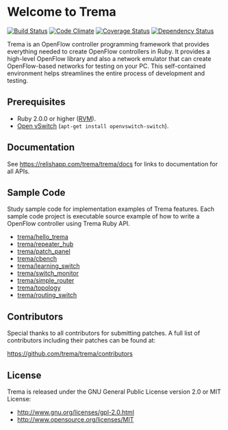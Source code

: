 Welcome to Trema
================

[![Build Status](http://img.shields.io/travis/trema/trema/develop.svg?style=flat)][travis]
[![Code Climate](http://img.shields.io/codeclimate/github/trema/trema.svg?style=flat)][codeclimate]
[![Coverage Status](http://img.shields.io/codeclimate/coverage/github/trema/trema.svg?style=flat)][codeclimate]
[![Dependency Status](http://img.shields.io/gemnasium/trema/trema.svg?style=flat)][gemnasium]

Trema is an OpenFlow controller programming framework that provides
everything needed to create OpenFlow controllers in Ruby. It provides
a high-level OpenFlow library and also a network emulator that can
create OpenFlow-based networks for testing on your PC. This
self-contained environment helps streamlines the entire process of
development and testing.

[travis]: http://travis-ci.org/trema/trema
[codeclimate]: https://codeclimate.com/github/trema/trema
[gemnasium]: https://gemnasium.com/trema/trema
[gitter]: https://gitter.im/trema/trema


Prerequisites
-------------

* Ruby 2.0.0 or higher ([RVM][rvm]).
* [Open vSwitch][openvswitch] (`apt-get install openvswitch-switch`).

[rvm]: https://rvm.io/
[openvswitch]: https://openvswitch.org/


Documentation
-------------

See https://relishapp.com/trema/trema/docs for links to documentation for all APIs.


Sample Code
-----------

Study sample code for implementation examples of Trema features. Each
sample code project is executable source example of how to write a
OpenFlow controller using Trema Ruby API.

* [trema/hello_trema](https://github.com/trema/hello_trema)
* [trema/repeater_hub](https://github.com/trema/repeater_hub)
* [trema/patch_panel](https://github.com/trema/patch_panel)
* [trema/cbench](https://github.com/trema/cbench)
* [trema/learning_switch](https://github.com/trema/learning_switch)
* [trema/switch_monitor](https://github.com/trema/switch_monitor)
* [trema/simple_router](https://github.com/trema/simple_router)
* [trema/topology](https://github.com/trema/topology)
* [trema/routing_switch](https://github.com/trema/routing_switch)


Contributors
------------

Special thanks to all contributors for submitting patches. A full list
of contributors including their patches can be found at:

https://github.com/trema/trema/contributors


License
-------

Trema is released under the GNU General Public License version 2.0 or MIT License:

* http://www.gnu.org/licenses/gpl-2.0.html
* http://www.opensource.org/licenses/MIT
